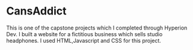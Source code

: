 # CansAddict
This is one of the capstone projects which I completed through Hyperion Dev. I built a website for a fictitious business which sells studio headphones. I used HTML,Javascript and CSS for this project.
